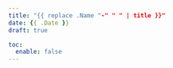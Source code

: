 ```yaml
---
title: "{{ replace .Name "-" " " | title }}"
date: {{ .Date }}
draft: true

toc:
  enable: false
---
```


